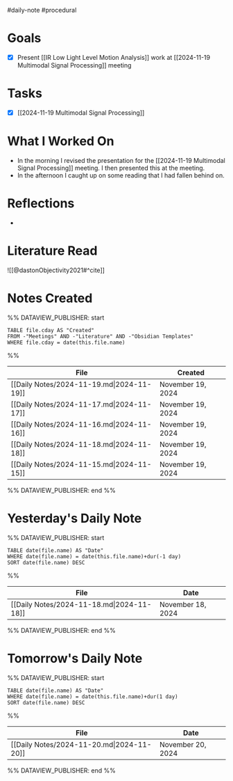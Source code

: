 #daily-note #procedural 

# Goals

- [x] Present [[IR Low Light Level Motion Analysis]] work at [[2024-11-19 Multimodal Signal Processing]] meeting

# Tasks

- [x] [[2024-11-19 Multimodal Signal Processing]]

# What I Worked On

- In the morning I revised the presentation for the [[2024-11-19 Multimodal Signal Processing]] meeting. I then presented this at the meeting.
- In the afternoon I caught up on some reading that I had fallen behind on.

# Reflections

- 

# Literature Read

![[@dastonObjectivity2021#^cite]]

# Notes Created


%% DATAVIEW_PUBLISHER: start
```dataview
TABLE file.cday AS "Created"
FROM -"Meetings" AND -"Literature" AND -"Obsidian Templates"
WHERE file.cday = date(this.file.name)
```
%%

| File                                      | Created           |
| ----------------------------------------- | ----------------- |
| [[Daily Notes/2024-11-19.md\|2024-11-19]] | November 19, 2024 |
| [[Daily Notes/2024-11-17.md\|2024-11-17]] | November 19, 2024 |
| [[Daily Notes/2024-11-16.md\|2024-11-16]] | November 19, 2024 |
| [[Daily Notes/2024-11-18.md\|2024-11-18]] | November 19, 2024 |
| [[Daily Notes/2024-11-15.md\|2024-11-15]] | November 19, 2024 |

%% DATAVIEW_PUBLISHER: end %%

# Yesterday's Daily Note

%% DATAVIEW_PUBLISHER: start
```dataview
TABLE date(file.name) AS "Date"
WHERE date(file.name) = date(this.file.name)+dur(-1 day)
SORT date(file.name) DESC
```
%%

| File                                      | Date              |
| ----------------------------------------- | ----------------- |
| [[Daily Notes/2024-11-18.md\|2024-11-18]] | November 18, 2024 |

%% DATAVIEW_PUBLISHER: end %%
# Tomorrow's Daily Note

%% DATAVIEW_PUBLISHER: start
```dataview
TABLE date(file.name) AS "Date"
WHERE date(file.name) = date(this.file.name)+dur(1 day)
SORT date(file.name) DESC
```
%%

| File                                      | Date              |
| ----------------------------------------- | ----------------- |
| [[Daily Notes/2024-11-20.md\|2024-11-20]] | November 20, 2024 |

%% DATAVIEW_PUBLISHER: end %%


